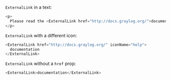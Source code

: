 `ExternalLink` in a text:

```js
<p>
  Please read the <ExternalLink href="http://docs.graylog.org/">documentation</ExternalLink> to learn about the product.
</p>
```

`ExternalLink` with a different icon:

```js
<ExternalLink href="http://docs.graylog.org/" iconName="help">
  documentation
</ExternalLink>
```

`ExternalLink` without a `href` prop:

```js
<ExternalLink>documentation</ExternalLink>
```
